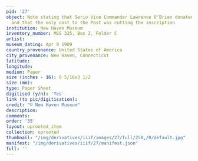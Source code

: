 ```yaml
---
pid: '27'
object: Note stating that Serio Vice Commander Lawrence O'Brien donated the marker
  and that the only cost to the Post was cutting the inscription
institution: New Haven Museum
inventory_number: MSS 325, Box 2, Folder C
artist:
museum_dating: Apr 9 1909
country_provenance: United States of America
city_provenance: New Haven, Connecticut
latitude:
longitude:
medium: Paper
size (inches - 16): 6 5/16x3 1/2
size (mm):
type: Paper Sheet
digitised (y/n): 'Yes'
link (to pic/digitisation):
credit: "© New Haven Museum"
description:
comments:
order: '35'
layout: uprooted_item
collection: uprooted
thumbnail: "/img/derivatives/iiif/images/27/full/250,/0/default.jpg"
manifest: "/img/derivatives/iiif/27/manifest.json"
full: ''
---
```

